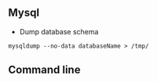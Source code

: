 

Mysql
-----


* Dump database schema
```
mysqldump --no-data databaseName > /tmp/
```


Command line
------------
